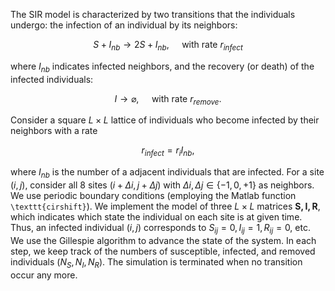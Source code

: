 The SIR model is characterized by two transitions that the individuals undergo: the infection of an individual by its neighbors: 

$$S + I_{nb} \rightarrow 2S + I_{nb}, \quad \text{ with rate } r_{infect} $$

where $I_{nb}$ indicates infected neighbors, and the recovery (or death) of the infected individuals:

$$I \rightarrow \varnothing, \quad \text{ with rate } r_{remove}.$$

Consider a square $L\times L$ lattice of individuals who become infected by their neighbors with a rate

$$    r_{infect} = r_i I_{nb},$$

where $I_{nb}$ is the number of a adjacent individuals that are infected. 
For a site $(i,j)$, consider all 8 sites $(i+\Delta i , j + \Delta j)$ with $\Delta i, \Delta j \in \{-1,0,+1\}$ as neighbors. 
We use periodic boundary conditions (employing the Matlab function `\texttt{cirshift}`). 
We implement the model of three $L \times L$ matrices $\mathbf{S,I,R}$, which indicates which state the individual on each site is at given time. 
Thus, an infected individual $(i,j)$ corresponds to $S_{ij} = 0, I_{ij} = 1, R_{ij} = 0$, etc. 
We use the Gillespie algorithm to advance the state of the system. 
In each step, we keep track of the numbers of susceptible, infected, and removed individuals $(N_S, N_I, N_R)$. 
The simulation is terminated when no transition occur any more. 
